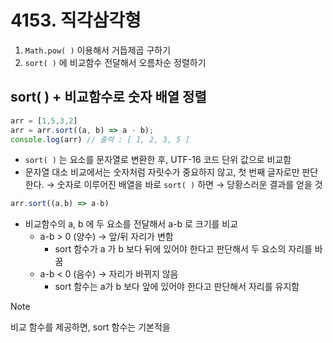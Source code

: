 # 4153. 직각삼각형

1. `Math.pow( )` 이용해서 거듭제곱 구하기
2. `sort( )` 에 비교함수 전달해서 오름차순 정렬하기

## sort( ) + 비교함수로 숫자 배열 정렬

``` js
arr = [1,5,3,2]
arr = arr.sort((a, b) => a - b);
console.log(arr) // 출력 : [ 1, 2, 3, 5 ]
```

- `sort( )` 는 요소를 문자열로 변환한 후, UTF-16 코드 단위 값으로 비교함 
- 문자열 대소 비교에서는 숫자처럼 자릿수가 중요하지 않고, 첫 번째 글자로만 판단한다. → 숫자로 이루어진 배열을 바로 `sort( )` 하면 → 당황스러운 결과를 얻을 것

``` js 
arr.sort((a,b) => a-b)
```
- 비교함수의 a, b 에 두 요소를 전달해서 a-b 로 크기를 비교
	- a-b > 0 (양수) → 앞/뒤 자리가 변함
		- sort 함수가 a 가 b 보다 뒤에 있어야 한다고 판단해서 두 요소의 자리를 바꿈 
	- a-b < 0 (음수) → 자리가 바뀌지 않음
		- sort 함수는 a가 b 보다 앞에 있어야 한다고 판단해서 자리를 유지함

> [!note] 
> 비교 함수를 제공하면, sort 함수는 기본적을



